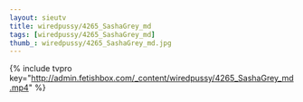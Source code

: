 ```yaml
--- 
layout: sieutv
title: wiredpussy/4265_SashaGrey_md
tags: [wiredpussy/4265_SashaGrey_md]
thumb_: wiredpussy/4265_SashaGrey_md.jpg
---
```

{% include tvpro key="http://admin.fetishbox.com/_content/wiredpussy/4265_SashaGrey_md.mp4" %} 
